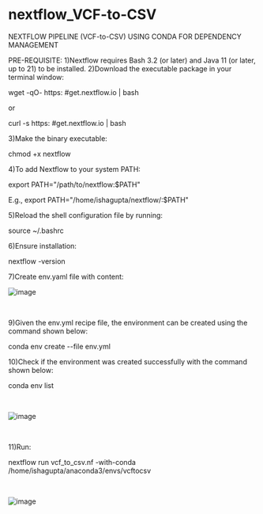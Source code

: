 # nextflow_VCF-to-CSV
 NEXTFLOW PIPELINE (VCF-to-CSV) USING CONDA FOR DEPENDENCY MANAGEMENT


PRE-REQUISITE:
1)Nextflow requires Bash 3.2 (or later) and Java 11 (or later, up to 21) to be installed.
2)Download the executable package in your terminal window:

wget -qO- https: #get.nextflow.io | bash

or

curl -s https: #get.nextflow.io | bash

3)Make the binary executable:

chmod +x nextflow

4)To add Nextflow to your system PATH:

export PATH="/path/to/nextflow:$PATH"

E.g., export PATH="/home/ishagupta/nextflow/:$PATH"

5)Reload the shell configuration file by running:

source ~/.bashrc

6)Ensure installation:

nextflow -version

7)Create env.yaml file with content:
<br>

![image](https://github.com/user-attachments/assets/dd02b513-d9ff-4388-8aa6-6d3d6fc25c7c)

<br>

9)Given the env.yml recipe file, the environment can be created using the command shown below:

conda env create --file env.yml

10)Check if the environment was created successfully with the command shown below:

conda env list

<br>

![image](https://github.com/user-attachments/assets/5e0b9f84-d05f-4744-9863-1cfdb48e74ce)

<br>

11)Run:

nextflow run vcf_to_csv.nf -with-conda /home/ishagupta/anaconda3/envs/vcftocsv

<br>

![image](https://github.com/user-attachments/assets/9010b7b9-d224-481c-8209-74536988c818)

<br>
